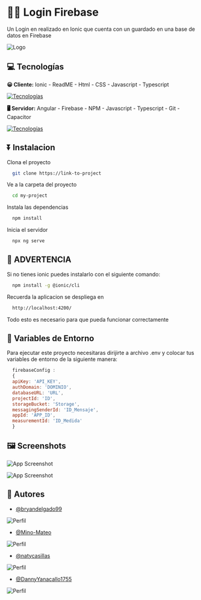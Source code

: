 # 🔐🔥 Login Firebase

Un Login en realizado en Ionic que cuenta con un guardado en una base de datos en Firebase

![Logo](Recursos/img/logo.jpg)

## 💻 Tecnologías

**😀 Cliente:**
Ionic - ReadME - Html - CSS - Javascript - Typescript

[![Tecnologías](https://simpleskill.icons.workers.dev/svg?i=ionic,readme,html5,CSS3,javascript,typescript)](https://skillicons.dev)

**🖥️ Servidor:**
Angular - Firebase - NPM - Javascript - Typescript - Git - Capacitor

[![Tecnologías](https://simpleskill.icons.workers.dev/svg?i=angular,firebase,npm,javascript,typescript,git,capacitor)](https://skillicons.dev)

## ⏬ Instalacion

Clona el proyecto

```bash
  git clone https://link-to-project
```

Ve a la carpeta del proyecto

```bash
  cd my-project
```

Instala las dependencias

```bash
  npm install
```

Inicia el servidor

```bash
  npx ng serve
```

## 🛑 ADVERTENCIA

Si no tienes ionic puedes instalarlo con el siguiente comando:

```bash
  npm install -g @ionic/cli
```

Recuerda la aplicacion se despliega en

```bash
  http://localhost:4200/
```

Todo esto es necesario para que pueda funcionar correctamente

## 🍃 Variables de Entorno

Para ejecutar este proyecto necesitaras dirijirte a archivo .env y colocar tus variables de entorno de la siguiente manera:

```js
  firebaseConfig :
  {
  apiKey: 'API_KEY',
  authDomain: 'DOMINIO',
  databaseURL: 'URL',
  projectId: 'ID',
  storageBucket: 'Storage',
  messagingSenderId: 'ID_Mensaje',
  appId: 'APP_ID',
  measurementId: 'ID_Medida'
  }
```

## 🖼️ Screenshots

![App Screenshot](https://via.placeholder.com/468x300?text=App+Screenshot+Here)

![App Screenshot](https://via.placeholder.com/468x300?text=App+Screenshot+Here)

## 👫 Autores

- [@bryandelgado99](https://github.com/bryandelgado99)

![Perfil](Recursos/img_autores/2.jpg)

- [@Mino-Mateo](https://github.com/Mino-Mateo)

![Perfil](Recursos/img_autores/1.jpg)

- [@natycasillas](https://github.com/natycasillas)

![Perfil](Recursos/img_autores/4.jpg)

- [@DannyYanacallo1755](https://github.com/DannyYanacallo1755)

![Perfil](Recursos/img_autores/3.jpg)
